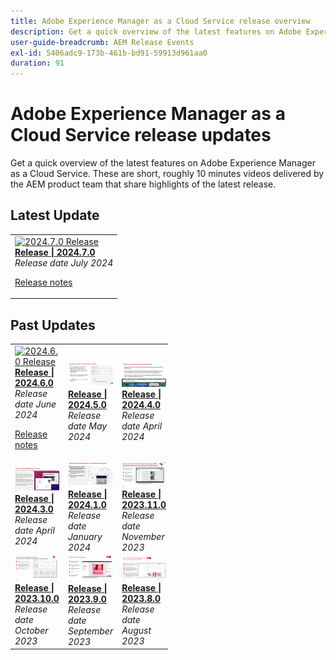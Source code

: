 ```yaml
---
title: Adobe Experience Manager as a Cloud Service release overview
description: Get a quick overview of the latest features on Adobe Experience Manager as a Cloud Service
user-guide-breadcrumb: AEM Release Events
exl-id: 5406adc9-173b-461b-bd91-59913d961aa0
duration: 91
---
```

# Adobe Experience Manager as a Cloud Service release updates

Get a quick overview of the latest features on Adobe Experience Manager as a Cloud Service. These are short, roughly 10 minutes videos delivered by the AEM product team that share highlights of the latest release.

## Latest Update

<table style="max-width: 50%;">
  <tr>
    <td>
      <a href="2024/2024-7-0.md">
        <img alt="2024.7.0 Release" src="https://video.tv.adobe.com/v/3431707?format=jpeg" />
      </a>
      <div>
        <a href="2024/2024-7-0.md">
          <strong>Release | 2024.7.0</strong>
        </a>
      </div>
      <em>Release date July 2024 </em>
      <p>
        <a href="https://experienceleague.adobe.com/docs/experience-manager-cloud-service/content/release-notes/release-notes/release-notes-current.html">Release notes</a>
      </p>
    </td>
  </tr>  
</table> 

## Past Updates

<table style="max-width: 50%;">
  <tr>
     <td>
      <a href="2024/2024-6-0.md">
        <img alt="2024.6.0 Release" src="https://video.tv.adobe.com/v/3430779?format=jpeg" />
      </a>
      <div>
        <a href="2024/2024-6-0.md">
          <strong>Release | 2024.6.0</strong>
        </a>
      </div>
      <em>Release date June 2024 </em>
      <p>
        <a href="https://experienceleague.adobe.com/docs/experience-manager-cloud-service/content/release-notes/release-notes/release-notes-current.html">Release notes</a>
      </p>
     </td>
     <td>
      <a href="2024/2024-5-0.md">
        <img alt="2024.5.0 Release" src="2024/assets/2024-5-0-thumb.png" />
      </a>
      <div>
        <a href="2024/2024-5-0.md">
          <strong>Release | 2024.5.0</strong>
          </br>
        </a>
      </div>
      <em>Release date May 2024 </em>
    </td>
    <td>
      <a href="2024/2024-4-0.md">
        <img alt="2024.4.0 Release" src="2024/assets/2024-4-0-thumb.png" />
      </a>
      <div>
        <a href="2024/2024-4-0.md">
          <strong>Release | 2024.4.0</strong>
          </br>
        </a>
      </div>
      <em>Release date April 2024 </em>
    </td>
  </tr>
  <tr> 
    <td>
      <a href="2024/2024-3-0.md">
        <img alt="2024.3.0 Release" src="2024/assets/2024-3-0-thumb.png" />
      </a>
      <div>
        <a href="2024/2024-3-0.md">
          <strong>Release | 2024.3.0</strong>
          </br>
        </a>
      </div>
      <em>Release date April 2024 </em>
    </td>   
    <td>
      <a href="2024/2024-1-0.md">
        <img alt="2024.1.0 Release" src="2024/assets/2024-1-0-thumb.png" />
      </a>
      <div>
        <a href="2024/2024-1-0.md">
          <strong>Release | 2024.1.0</strong>
          <br/>
        </a>
          <em>Release date January 2024 </em>
      </div>
    </td>
    <td>
      <a href="2023/2023-11-0.md">
        <img alt="2023.11.0 Release" src="2023/assets/2023-11-0-thumb.png" />
      </a>
      <div>
        <a href="2023/2023-11-0.md">
          <strong>Release | 2023.11.0</strong>
          <br/>
        </a>
          <em>Release date November 2023 </em>
      </div>
    </td>
  </tr>
  <tr>     
    <td>
      <a href="2023/2023-10-0.md">
        <img alt="2023.10.0 Release" src="2023/assets/2023-10-0-thumb.png" />
      </a>
      <div>
        <a href="2023/2023-10-0.md">
          <strong>Release | 2023.10.0</strong>
          <br/>
        </a>
          <em>Release date October 2023 </em>
      </div>
    </td>
    <td>
      <a href="2023/2023-9-0.md">
        <img alt="2023.9.0 Release" src="2023/assets/2023-9-0-thumb.png" />
      </a>
      <div>
        <a href="2023/2023-9-0.md">
          <strong>Release | 2023.9.0</strong>
          <br/>
        </a>
          <em>Release date September 2023 </em>
      </div>
    </td>
    <td>
      <a href="2023/2023-8-0.md">
        <img alt="2023.8.0 Release" src="2023/assets/2023-8-0-thumb.png" />
      </a>
      <div>
        <a href="2023/2023-8-0.md">
          <strong>Release | 2023.8.0</strong>
          <br/>
        </a>
          <em>Release date August 2023 </em>
      </div>
    </td>
  </tr>
</table>

